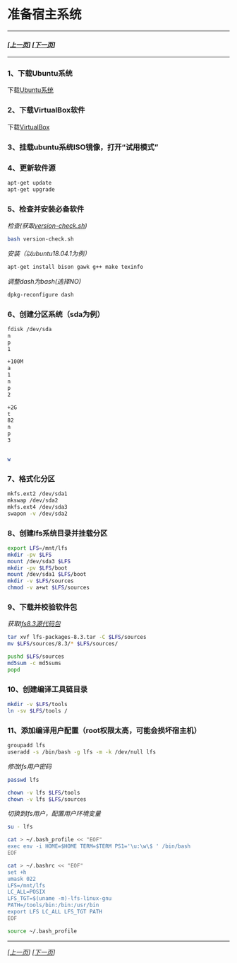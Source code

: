 # 准备宿主系统
-----------------------------------------------------------
#### *[[上一页](/README.md)] [[下一页](002-prepare-tmp-system.md)]*
-----------------------------------------------------------
### 1、下载Ubuntu系统
下载[Ubuntu系统](https://www.ubuntu.com/download/desktop)
### 2、下载VirtualBox软件
下载[VirtualBox](https://www.virtualbox.org/)
### 3、挂载ubuntu系统ISO镜像，打开“试用模式”
### 4、更新软件源
```bash
apt-get update
apt-get upgrade
```
### 5、检查并安装必备软件
*检查(获取[version-check.sh](../Scripts/version-check.sh))*
```bash
bash version-check.sh
```
*安装（以ubuntu18.04.1为例）*
```bash
apt-get install bison gawk g++ make texinfo
```
*调整dash为bash(选择NO)*
```bash
dpkg-reconfigure dash
```
### 6、创建分区系统（sda为例）
```bash
fdisk /dev/sda
n
p
1

+100M
a
1
n
p
2

+2G
t
82
n
p
3


w
```
### 7、格式化分区
```bash
mkfs.ext2 /dev/sda1
mkswap /dev/sda2
mkfs.ext4 /dev/sda3
swapon -v /dev/sda2
```
### 8、创建lfs系统目录并挂载分区
```bash
export LFS=/mnt/lfs
mkdir -pv $LFS
mount /dev/sda3 $LFS
mkdir -pv $LFS/boot
mount /dev/sda1 $LFS/boot
mkdir -v $LFS/sources
chmod -v a+wt $LFS/sources
```
### 9、下载并校验软件包
*获取[lfs8.3源代码包](http://mirror.jaleco.com/lfs/pub/lfs/lfs-packages/lfs-packages-8.3.tar)*
```bash
tar xvf lfs-packages-8.3.tar -C $LFS/sources
mv $LFS/sources/8.3/* $LFS/sources/

pushd $LFS/sources
md5sum -c md5sums
popd
```
### 10、创建编译工具链目录
```bash
mkdir -v $LFS/tools
ln -sv $LFS/tools /
```
### 11、添加编译用户配置（root权限太高，可能会损坏宿主机）
```bash
groupadd lfs
useradd -s /bin/bash -g lfs -m -k /dev/null lfs
```
*修改lfs用户密码*
```bash
passwd lfs
```
```bash
chown -v lfs $LFS/tools
chown -v lfs $LFS/sources
```
*切换到lfs用户，配置用户环境变量*
```bash
su - lfs

cat > ~/.bash_profile << "EOF"
exec env -i HOME=$HOME TERM=$TERM PS1='\u:\w\$ ' /bin/bash
EOF

cat > ~/.bashrc << "EOF"
set +h
umask 022
LFS=/mnt/lfs
LC_ALL=POSIX
LFS_TGT=$(uname -m)-lfs-linux-gnu
PATH=/tools/bin:/bin:/usr/bin
export LFS LC_ALL LFS_TGT PATH
EOF

source ~/.bash_profile
```
-----------------------------------------------------------
*[[上一页](/README.md)] [[下一页](002-prepare-tmp-system.md)]*
